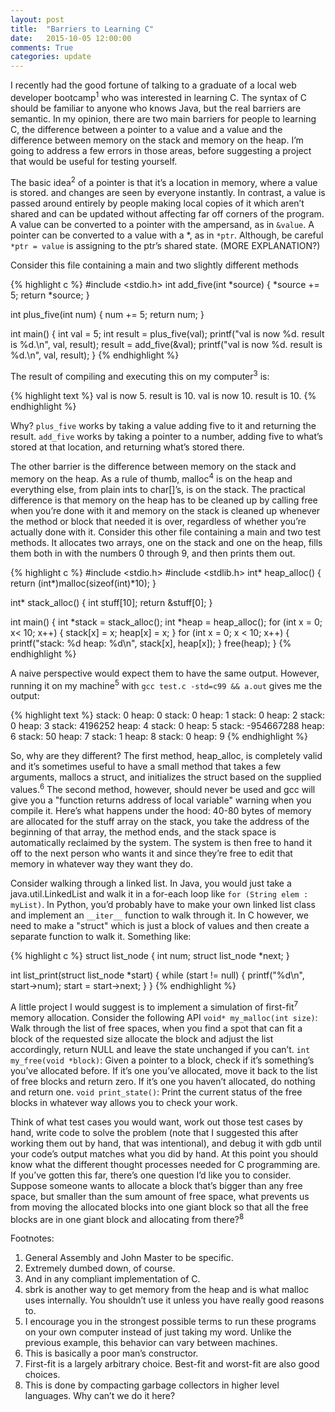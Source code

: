 ```yaml
---
layout: post
title:  "Barriers to Learning C"
date:   2015-10-05 12:00:00
comments: True
categories: update
---
```


I recently had the good fortune of talking to a graduate of a local web
developer bootcamp<sup>1</sup> who was interested in learning C. The
syntax of C should be familiar to anyone who knows Java, but the real
barriers are semantic. In my opinion, there are two main barriers for
people to learning C, the difference between a pointer to a value and a
value and the difference between memory on the stack and memory on the heap.
I’m going to address a few errors in those areas, before suggesting a
project that would be useful for testing yourself.

The basic idea<sup>2</sup> of a pointer is that it’s a location in memory,
where a value is stored. and changes are seen by everyone instantly. In
contrast, a value is passed around entirely by people making local copies
of it which aren’t shared and can be updated without affecting far off
corners of the program. A value can be converted to a pointer with the
ampersand, as in `&value`. A pointer can be converted to a value with a \*,
as in `*ptr`. Although, be careful `*ptr = value` is assigning to the ptr’s
shared state. (MORE EXPLANATION?)

Consider this file containing a main and two slightly different methods

{% highlight c %}
#include <stdio.h>
int add_five(int *source) {
	*source += 5;
	return *source;
}

int plus_five(int num) {
	num += 5;
	return num;
}

int main() {
	int val = 5;
	int result = plus_five(val);
	printf("val is now %d. result is %d.\n", val, result);
 	result = add_five(&val);
	printf("val is now %d. result is %d.\n", val, result); 
}
{% endhighlight %}

The result of compiling and executing this on my computer<sup>3</sup> is:

{% highlight text %}
val is now 5. result is 10.
val is now 10. result is 10.
{% endhighlight %}

Why? `plus_five` works by taking a value adding five to it and returning the
result. `add_five` works by taking a pointer to a number, adding five to
what’s stored at that location, and returning what’s stored there.

The other barrier is the difference between memory on the stack and memory
on the heap. As a rule of thumb, malloc<sup>4</sup> is on the heap and
everything else, from plain ints to char[]’s, is on the stack. The
practical difference is that memory on the heap has to be cleaned up by
calling free when you’re done with it and memory on the stack is cleaned
up whenever the method or block that needed it is over, regardless of
whether you’re actually done with it.
Consider this other file containing a main and two test methods. It
allocates two arrays, one on the stack and one on the heap, fills them both
in with the numbers 0 through 9, and then prints them out.

{% highlight c %}
#include <stdio.h>
#include <stdlib.h>
int* heap_alloc() {
	return (int*)malloc(sizeof(int)*10);
}

int* stack_alloc() {
	int stuff[10];
	return &stuff[0];
}

int main() {
	int *stack = stack_alloc();
	int *heap = heap_alloc();
	for (int x = 0; x< 10; x++) {
		stack[x] = x;
		heap[x] = x;
	}
	for (int x = 0; x < 10; x++) {
		printf("stack: %d heap: %d\n", stack[x], heap[x]);
	}
	free(heap);
}
{% endhighlight %}

A naive perspective would expect them to have the same output. However,
running it on my machine<sup>5</sup> with `gcc test.c -std=c99 && a.out`
gives me the output:

{% highlight text %}
stack: 0 heap: 0
stack: 0 heap: 1
stack: 0 heap: 2
stack: 0 heap: 3
stack: 4196252 heap: 4
stack: 0 heap: 5
stack: -954667288 heap: 6
stack: 50 heap: 7
stack: 1 heap: 8
stack: 0 heap: 9
{% endhighlight %}

So, why are they different? The first method, heap_alloc, is completely
valid and it’s sometimes useful to have a small method that takes a few
arguments, mallocs a struct, and initializes the struct based on the
supplied values.<sup>6</sup> The second method, however, should never be
used and gcc will give you a  "function returns address of local variable"
warning when you compile it. Here’s what happens under the hood: 40-80
bytes of memory are allocated for the stuff array on the stack, you take
the address of the beginning of that array, the method ends, and the stack
space is automatically reclaimed by the system. The system is then free to
hand it off to the next person who wants it and since they’re free to edit
that memory in whatever way they want they do.

Consider walking through a linked list. In Java, you would just take a
java.util.LinkedList and walk it in a for-each loop like
`for (String elem : myList)`. In Python, you’d probably have to make your
own linked list class and implement an `__iter__` function to walk through
it. In C however, we need to make a "struct" which is just a block of
values and then create a separate function to walk it. Something like:

{% highlight c %}
struct list_node
{
  int num;
  struct list_node *next;
}

int list_print(struct list_node *start) {
	while (start != null) {
		printf("%d\n", start->num);
		start = start->next;
	}
}
{% endhighlight %}

A little project I would suggest is to implement a simulation of
first-fit<sup>7</sup> memory allocation. Consider the following API
`void* my_malloc(int size)`: Walk through the list of free spaces, when you
  find a spot that can fit a block of the requested size allocate the block
  and adjust the list accordingly, return NULL and leave the state unchanged
  if you can’t.
`int my_free(void *block)`: Given a pointer to a block, check if it’s
  something’s you’ve allocated before. If it’s one you’ve allocated, move
  it back to the list of free blocks and return zero. If it’s one you
  haven’t allocated, do nothing and return one.
`void print_state()`: Print the current status of the free blocks in
  whatever way allows you to check your work.

Think of what test cases you would want, work out those test cases by hand,
write code to solve the problem (note that I suggested this after working
them out by hand, that was intentional), and debug it with gdb until your
code’s output matches what you did by hand. At this point you should know
what the different thought processes needed for C programming are. If
you’ve gotten this far, there’s one question I’d like you to consider.
Suppose someone wants to allocate a block that’s bigger than any free space,
but smaller than the sum amount of free space, what prevents us from moving
the allocated blocks into one giant block so that all the free blocks are
in one giant block and allocating from there?<sup>8</sup>

Footnotes:

1.  General Assembly and John Master to be specific.
2.  Extremely dumbed down, of course.
3.  And in any compliant implementation of C.
4.  sbrk is another way to get memory from the heap and is what malloc
    uses internally. You shouldn’t use it unless you have really good
    reasons to.
5.  I encourage you in the strongest possible terms to run these programs
    on your own computer instead of just taking my word. Unlike the
    previous example, this behavior can vary between machines.
6.  This is basically a poor man’s constructor.
7.  First-fit is a largely arbitrary choice. Best-fit and worst-fit are
    also good choices.
8.  This is done by compacting garbage collectors in higher level
    languages. Why can’t we do it here?
